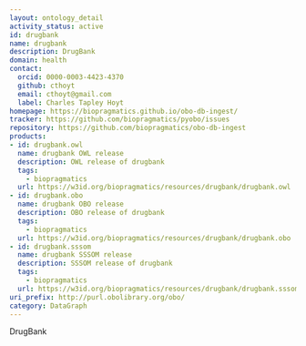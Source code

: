 ```yaml
---
layout: ontology_detail
activity_status: active
id: drugbank
name: drugbank
description: DrugBank
domain: health
contact:
  orcid: 0000-0003-4423-4370
  github: cthoyt
  email: cthoyt@gmail.com
  label: Charles Tapley Hoyt
homepage: https://biopragmatics.github.io/obo-db-ingest/
tracker: https://github.com/biopragmatics/pyobo/issues
repository: https://github.com/biopragmatics/obo-db-ingest
products:
- id: drugbank.owl
  name: drugbank OWL release
  description: OWL release of drugbank
  tags:
    - biopragmatics
  url: https://w3id.org/biopragmatics/resources/drugbank/drugbank.owl
- id: drugbank.obo
  name: drugbank OBO release
  description: OBO release of drugbank
  tags:
    - biopragmatics
  url: https://w3id.org/biopragmatics/resources/drugbank/drugbank.obo
- id: drugbank.sssom
  name: drugbank SSSOM release
  description: SSSOM release of drugbank
  tags:
    - biopragmatics
  url: https://w3id.org/biopragmatics/resources/drugbank/drugbank.sssom
uri_prefix: http://purl.obolibrary.org/obo/
category: DataGraph
---
```


DrugBank
